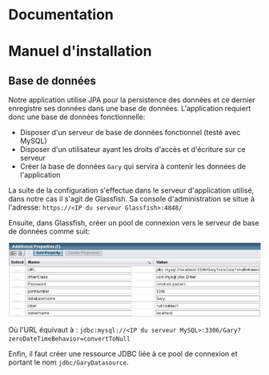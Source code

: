 # Documentation
Manuel d'installation
=====================

Base de données
---------------

Notre application utilise JPA pour la persistence des données et ce dernier enregistre ses données dans une base de données. L'application requiert donc une base de données fonctionnelle:

- Disposer d'un serveur de base de données fonctionnel (testé avec MySQL)
- Disposer d'un utilisateur ayant les droits d'accès et d'écriture sur ce serveur
- Créer la base de données ```Gary``` qui servira à contenir les données de l'application

La suite de la configuration s'effectue dans le serveur d'application utilisé, dans notre cas il s'agit de Glassfish. Sa console d'administration se situe à l'adresse: ```https://<IP du serveur Glassfish>:4848/```

Ensuite, dans Glassfish, créer un pool de connexion vers le serveur de base de données comme suit:

![Création d'un pool de connexion](img/glassfish_pool.png)

Où l'URL équivaut à : ```jdbc:mysql://<IP du serveur MySQL>:3306/Gary?zeroDateTimeBehavior=convertToNull```

Enfin, il faut créer une ressource JDBC liée à ce pool de connexion et portant le  nom ```jdbc/GaryDatasource```.